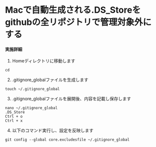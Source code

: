 # Macで自動生成される.DS_Storeをgithubの全リポジトリで管理対象外にする

#### 実施詳細
1. Homeディレクトリに移動します
```
cd
```

2. .gitignore_globalファイルを生成します
```
touch ~/.gitignore_global
```

3. .gitignore_globalファイルを展開後、内容を記載し保存します
```
nano ~/.gitignore_global
.DS_Store
Ctrl + o
Ctrl + x
```

4. 以下のコマンド実行し、設定を反映します
```
git config --global core.excludesfile ~/.gitignore_global
```
